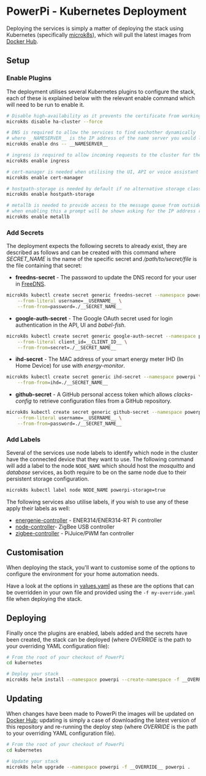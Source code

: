 # PowerPi - Kubernetes Deployment

Deploying the services is simply a matter of deploying the stack using Kubernetes (specifically [microk8s](https://microk8s.io/)), which will pull the latest images from [Docker Hub](https://hub.docker.com/u/twilkin).

## Setup

### Enable Plugins

The deployment utilises several Kubernetes plugins to configure the stack, each of these is explained below with the relevant enable command which will need to be run to enable it.

```bash
# Disable high-availability as it prevents the certificate from working
microk8s disable ha-cluster --force

# DNS is required to allow the services to find eachother dynamically
# where __NAMESERVER__ is the IP address of the name server you would like to use, probably your router so DNS lookups for devices work inside the cluster
microk8s enable dns -- __NAMESERVER__

# ingress is required to allow incoming requests to the cluster for the UI, API or voice assistant integration.
microk8s enable ingress

# cert-manager is needed when utilising the UI, API or voice assistant integration to get HTTPS using an SSL certificate
microk8s enable cert-manager

# hostpath-storage is needed by default if no alternative storage class is provided instead
microk8s enable hostpath-storage

# metallb is needed to provide access to the message queue from outside the cluster (i.e. for sensors to generate messages)
# when enabling this a prompt will be shown asking for the IP address range for the load-balancer
microk8s enable metallb
```

### Add Secrets

The deployment expects the following secrets to already exist, they are described as follows and can be created with this command where _SECRET_NAME_ is the name of the specific secret and _/path/to/secret/file_ is the file containing that secret:

-   **freedns-secret** - The password to update the DNS record for your user in [FreeDNS](https://freedns.afraid.org/).

```bash
microk8s kubectl create secret generic freedns-secret --namespace powerpi \
    --from-literal username=__USERNAME__ \
    --from-from=password=./__SECRET_NAME__
```
-   **google-auth-secret** - The Google OAuth secret used for login authentication in the API, UI and _babel-fish_.

```bash
microk8s kubectl create secret generic google-auth-secret --namespace powerpi \
    --from-literal client_id=__CLIENT_ID__ \
    --from-from=secret=./__SECRET_NAME__
```

-   **ihd-secret** - The MAC address of your smart energy meter IHD (In Home Device) for use with _energy-monitor_.

```bash
microk8s kubectl create secret generic ihd-secret --namespace powerpi \
    --from-from=ihd=./__SECRET_NAME__
```

-   **github-secret** - A GitHub personal access token which allows _clacks-config_ to retrieve configuration files from a GitHub repository.

```bash
microk8s kubectl create secret generic github-secret --namespace powerpi \
    --from-literal username=__USERNAME__ \
    --from-from=password=./__SECRET_NAME__
```

### Add Labels

Several of the services use node labels to identify which node in the cluster have the connected device that they want to use. The following command will add a label to the node `NODE_NAME` which should host the _mosquitto_ and _database_ services, as both require to be on the same node due to their persistent storage configuration.

```bash
microk8s kubectl label node NODE_NAME powerpi-storage=true
```

The following services also utilise labels, if you wish to use any of these apply their labels as well:

-   [energenie-controller](../controllers/energenie/README.md#kubernetes) - ENER314/ENER314-RT Pi controller
-   [node-controller](../controllers/node/README.md#kubernetes)- ZigBee USB controller
-   [zigbee-controller](../controllers/zigbee/README.md#kubernetes) - PiJuice/PWM fan controller

## Customisation

When deploying the stack, you'll want to customise some of the options to configure the environment for your home automation needs.

Have a look at the options in [values.yaml](./values.yaml) as these are the options that can be overridden in your own file and provided using the `-f my-override.yaml` file when deploying the stack.

## Deploying

Finally once the plugins are enabled, labels added and the secrets have been created, the stack can be deployed (where _OVERRIDE_ is the path to your overriding YAML configuration file):

```bash
# From the root of your checkout of PowerPi
cd kubernetes

# Deploy your stack
microk8s helm install --namespace powerpi --create-namespace -f __OVERRIDE__ powerpi .
```

## Updating

When changes have been made to PowerPi the images will be updated on [Docker Hub](https://hub.docker.com/u/twilkin); updating is simply a case of downloading the latest version of this repository and re-running the deploy step (where _OVERRIDE_ is the path to your overriding YAML configuration file).

```bash
# From the root of your checkout of PowerPi
cd kubernetes

# Update your stack
microk8s helm upgrade --namespace powerpi -f __OVERRIDE__ powerpi .
```
